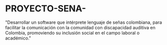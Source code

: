 # PROYECTO-SENA-
"Desarrollar un software que intérprete lenguaje de señas colombiana, para facilitar la comunicación con la comunidad con discapacidad auditiva en Colombia, promoviendo su inclusión social en el campo laboral o académico."
